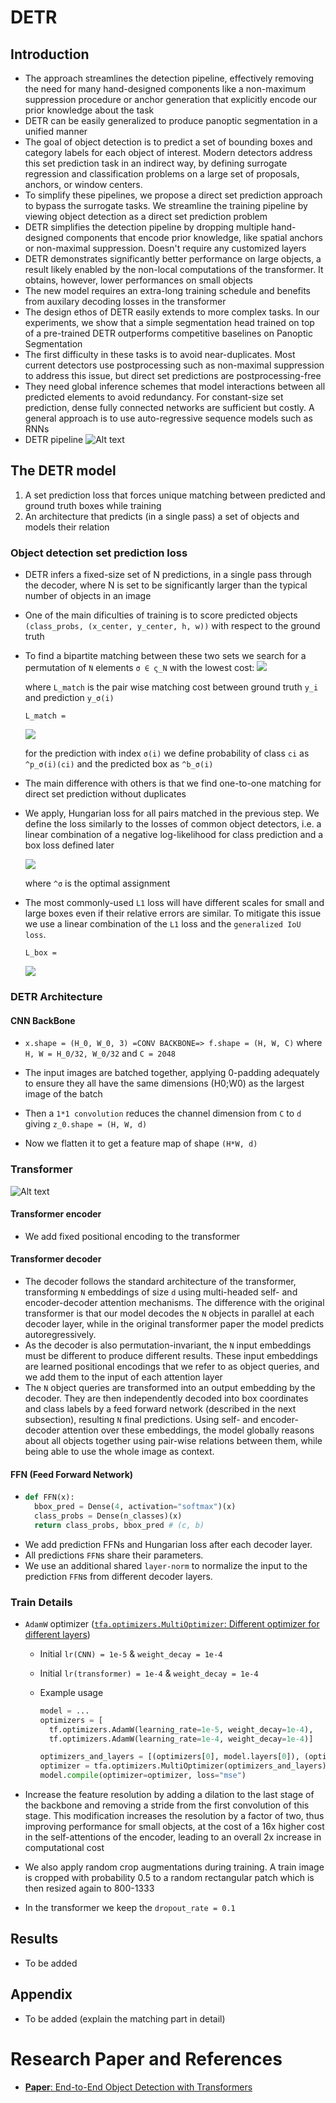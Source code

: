 # DETR

 ## Introduction

  * The approach streamlines the detection pipeline, effectively removing the need for many hand-designed components like a non-maximum suppression procedure or anchor generation that explicitly encode our prior knowledge about the task
  * DETR can be easily generalized to produce panoptic segmentation
  in a unified manner
  * The goal of object detection is to predict a set of bounding boxes and category labels for each object of interest. Modern detectors address this set prediction task in an indirect way, by defining surrogate regression and classification problems on a large set of proposals, anchors, or window centers.
  * To simplify these pipelines, we propose a direct set prediction approach to bypass the surrogate tasks. We streamline the training pipeline by viewing object detection as a direct set prediction problem
  * DETR simplifies the detection pipeline by dropping multiple hand-designed components that encode prior knowledge, like spatial anchors or non-maximal suppression. Doesn't require any customized layers
  * DETR demonstrates significantly better performance on large objects, a result likely enabled by the non-local computations of the transformer. It obtains, however, lower performances on small objects
  * The new model requires an extra-long training schedule and benefits from auxilary decoding losses in the transformer
  * The design ethos of DETR easily extends to more complex tasks. In our experiments, we show that a simple segmentation head trained on top of a pre-trained DETR outperforms competitive baselines on Panoptic Segmentation
  * The first difficulty in these tasks is to avoid near-duplicates. Most current detectors use postprocessing such as non-maximal suppression to address this issue, but direct set predictions are postprocessing-free
  * They need global inference schemes that model interactions between all predicted elements to avoid redundancy. For constant-size set prediction, dense fully connected networks are sufficient but costly. A general approach is to use auto-regressive sequence models such as RNNs
  * DETR pipeline
  ![Alt text](image.png)

## The DETR model
  1. A set prediction loss that forces unique matching between predicted and ground truth boxes while training
  2. An architecture that predicts (in a single pass) a set of objects and models their relation

  ### Object detection set prediction loss
  *  DETR infers a fixed-size set of N predictions, in a single pass through the decoder, where N is set to be significantly larger than    the typical number of objects in an image
  * One of the main dificulties of training is to score predicted objects `(class_probs, (x_center, y_center, h, w))` with respect to the ground truth
  * To find a bipartite matching between these two sets we search for a permutation of `N` elements `σ ∈ ς_N` with the lowest cost:
    <img src="https://miro.medium.com/v2/resize:fit:640/format:webp/1*JTB1xo4g3uSsKhWIwb9XsQ.png">
    
    where `L_match` is the pair wise matching cost between ground truth `y_i` and prediction `y_σ(i)`

    `L_match =`
    
    <img src="https://miro.medium.com/v2/resize:fit:640/format:webp/1*04BMyPkqlhqJwBBlVZsZpg.png">
    
    for the prediction with index `σ(i)` we define probability of class `ci` as `^p_σ(i)(ci)` and the predicted box as `^b_σ(i)`
  * The main difference with others is that we find one-to-one matching for direct set prediction without duplicates
  * We apply, Hungarian loss for all pairs matched in the previous step. We define the loss similarly to the losses of common object detectors, i.e. a linear combination of a negative log-likelihood for class prediction and a box loss defined later

    <img src="https://miro.medium.com/v2/resize:fit:1100/format:webp/1*nsr3jZcD1aEmbfcp7p7JCQ.png">

    where `^σ` is the optimal assignment

  * The most commonly-used `L1` loss will have different scales for small and large boxes even if their relative errors are similar. To mitigate this issue we use a linear combination of the `L1` loss and the `generalized IoU loss`.

    `L_box = `

    <img src="https://miro.medium.com/v2/resize:fit:1100/format:webp/1*YaCN7DeFvjn4A6V1kCiBWA.png">

  ### DETR Architecture

  #### CNN BackBone
   * `x.shape = (H_0, W_0, 3) =CONV BACKBONE=> f.shape = (H, W, C)` where `H, W = H_0/32, W_0/32` and `C = 2048`
   * The input images are batched together, applying 0-padding adequately to ensure they all have the same dimensions (H0;W0) as the largest image of the batch

   * Then a `1*1 convolution` reduces the channel dimension from `C` to `d` giving `z_0.shape = (H, W, d)`
   * Now we flatten it to get a feature map of shape `(H*W, d)`
  ### Transformer
  ![Alt text](image-1.png)
  
  #### Transformer encoder
   * We add fixed positional encoding to the transformer

  #### Transformer decoder
   * The decoder follows the standard architecture of the transformer, transforming `N` embeddings of size `d` using multi-headed self- and
    encoder-decoder attention mechanisms. The difference with the original transformer is that our model decodes the `N` objects in parallel at each decoder layer, while in the original transformer paper the model predicts autoregressively.
   * As the decoder is also permutation-invariant, the `N` input embeddings must be different to produce different results. These input   embeddings are learned positional encodings that we refer to as object queries, and we add them to the input of each attention layer
   * The `N` object queries are transformed into an output embedding by the decoder. They are then independently decoded into box coordinates and class labels by a feed forward network (described in the next subsection), resulting `N` final predictions. Using self- and encoder-decoder attention over these embeddings, the model globally reasons about all objects together using pair-wise relations
   between them, while being able to use the whole image as context.

  #### FFN (Feed Forward Network)
   *  ```python
      def FFN(x):
        bbox_pred = Dense(4, activation="softmax")(x)
        class_probs = Dense(n_classes)(x)
        return class_probs, bbox_pred # (c, b)          
      ```
   * We add prediction FFNs and Hungarian loss after each decoder layer. 
   * All predictions `FFN`s share their parameters.
   * We use an additional shared `layer-norm` to normalize the input to the prediction `FFN`s from different decoder layers.

### Train Details
   * `AdamW` optimizer ([`tfa.optimizers.MultiOptimizer`: Different optimizer for different layers](https://www.tensorflow.org/addons/api_docs/python/tfa/optimizers/MultiOptimizer))
     * Initial `lr(CNN) = 1e-5` & `weight_decay = 1e-4` 
     * Initial `lr(transformer) = 1e-4` & `weight_decay = 1e-4`
     * Example usage

        ```python
        model = ...
        optimizers = [
          tf.optimizers.AdamW(learning_rate=1e-5, weight_decay=1e-4),
          tf.optimizers.AdamW(learning_rate=1e-4, weight_decay=1e-4)]

        optimizers_and_layers = [(optimizers[0], model.layers[0]), (optimizers[1], model.layers[1:])]
        optimizer = tfa.optimizers.MultiOptimizer(optimizers_and_layers)
        model.compile(optimizer=optimizer, loss="mse")
        ```

   * Increase the feature resolution by adding a dilation to the last stage of the backbone and removing a stride from the first convolution of this stage. This modification increases the resolution by a factor of two, thus improving performance for small objects, at the cost of a 16x higher cost in the self-attentions of the encoder, leading to an overall 2x increase in computational cost
   * We also apply random crop augmentations during training. A train image is cropped with probability 0.5 to a random rectangular patch which is then resized again to 800-1333
   * In the transformer we keep the `dropout_rate = 0.1`

## Results
* To be added

## Appendix
* To be added (explain the matching part in detail)

# Research Paper and References
* [**Paper**: End-to-End Object Detection with Transformers](https://arxiv.org/abs/2005.12872)
